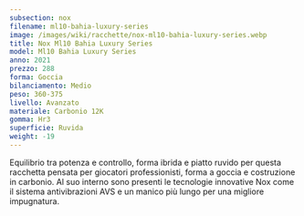 ```yaml
---
subsection: nox
filename: ml10-bahia-luxury-series
image: /images/wiki/racchette/nox-ml10-bahia-luxury-series.webp
title: Nox Ml10 Bahia Luxury Series
model: Ml10 Bahia Luxury Series
anno: 2021
prezzo: 288
forma: Goccia
bilanciamento: Medio
peso: 360-375
livello: Avanzato
materiale: Carbonio 12K
gomma: Hr3
superficie: Ruvida
weight: -19
---
```

Equilibrio tra potenza e controllo, forma ibrida e piatto ruvido per questa racchetta pensata per giocatori professionisti, forma a goccia e costruzione in carbonio. Al suo interno sono presenti le tecnologie innovative Nox come il sistema antivibrazioni AVS e un manico più lungo per una migliore impugnatura.